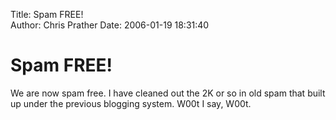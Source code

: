 Title: Spam FREE!  
Author: Chris Prather
Date: 2006-01-19 18:31:40

# Spam FREE!
We are now spam free. I have cleaned out the 2K or so in old spam that built up under the previous blogging system. W00t I say, W00t.
